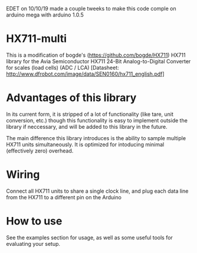 EDET on 10/10/19 made a couple tweeks to make this code comple on arduino mega with arduino 1.0.5

HX711-multi
=====

This is a modification of bogde's (https://github.com/bogde/HX711) HX711 library for the Avia Semiconductor HX711 24-Bit Analog-to-Digital Converter for scales (load cells) (ADC / LCA) [Datasheet: http://www.dfrobot.com/image/data/SEN0160/hx711_english.pdf]


# Advantages of this library
In its current form, it is stripped of a lot of functionality (like tare, unit conversion, etc.) though this functionality is easy to implement outside the library if neccessary, and will be added to this library in the future.

The main difference this library introduces is the ability to sample multiple HX711 units simultaneously. 
It is optimized for intoducing minimal (effectively zero) overhead.

# Wiring
Connect all HX711 units to share a single clock line, and plug each data line from the HX711 to a different pin on the Arduino 

# How to use
See the examples section for usage, as well as some useful tools for evaluating your setup.
